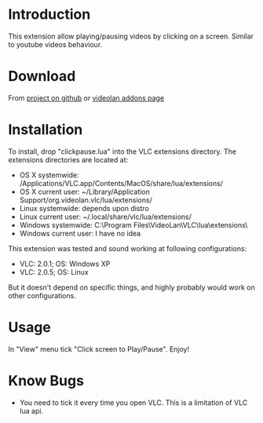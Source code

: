 Introduction
============

This extension allow playing/pausing videos by clicking on a screen.
Similar to youtube videos behaviour.

Download
========
From [project on github](http://3demax.github.io/vlc-clickpause/) or 
[videolan addons page](http://addons.videolan.org/content/show.php/Click+to+Play%2BPause?content=158285&PHPSESSID=6ac0dbec95c0dee45c8b4b1c494a0ff1)

Installation
============

To install, drop "clickpause.lua" into the VLC extensions directory. 
The extensions directories are located at:

 - OS X systemwide: /Applications/VLC.app/Contents/MacOS/share/lua/extensions/
 - OS X current user: ~/Library/Application Support/org.videolan.vlc/lua/extensions/
 - Linux systemwide: depends upon distro
 - Linux current user: ~/.local/share/vlc/lua/extensions/
 - Windows systemwide: C:\Program Files\VideoLan\VLC\lua\extensions\
 - Windows current user: I have no idea

This extension was tested and sound working at following configurations:

 * VLC: 2.0.1; OS: Windows XP
 * VLC: 2.0.5; OS: Linux

But it doesn't depend on specific things, and highly probably would work
on other configurations.

Usage
=====

In "View" menu tick "Click screen to Play/Pause".
Enjoy!

Know Bugs
=========

 * You need to tick it every time you open VLC. This is a limitation of VLC lua api.


